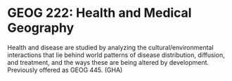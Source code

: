 # GEOG 222: Health and Medical Geography

Health and disease are studied by analyzing the cultural/environmental interactions that lie behind world patterns of disease distribution, diffusion, and treatment, and the ways these are being altered by development. Previously offered as GEOG 445. (GHA)